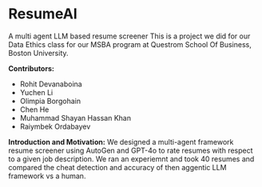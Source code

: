 # ResumeAI
A multi agent LLM based resume screener
This is a project we did for our Data Ethics class for our MSBA program at Questrom School Of Business, Boston University.

**Contributors:**
* Rohit Devanaboina
* Yuchen Li
* Olimpia Borgohain
* Chen He
* Muhammad Shayan Hassan Khan
* Raiymbek Ordabayev

**Introduction and Motivation:**
We designed a multi-agent framework resume screener using AutoGen and GPT-4o to rate resumes with respect to a given job description. We ran an experiemnt and took 40 resumes and compared the cheat detection and accuracy of then aggentic LLM framework vs a human.
